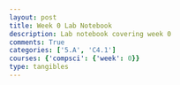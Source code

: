```yaml
---
layout: post
title: Week 0 Lab Notebook
description: Lab notebook covering week 0
comments: True
categories: ['5.A', 'C4.1']
courses: {'compsci': {'week': 0}}
type: tangibles
---
```


